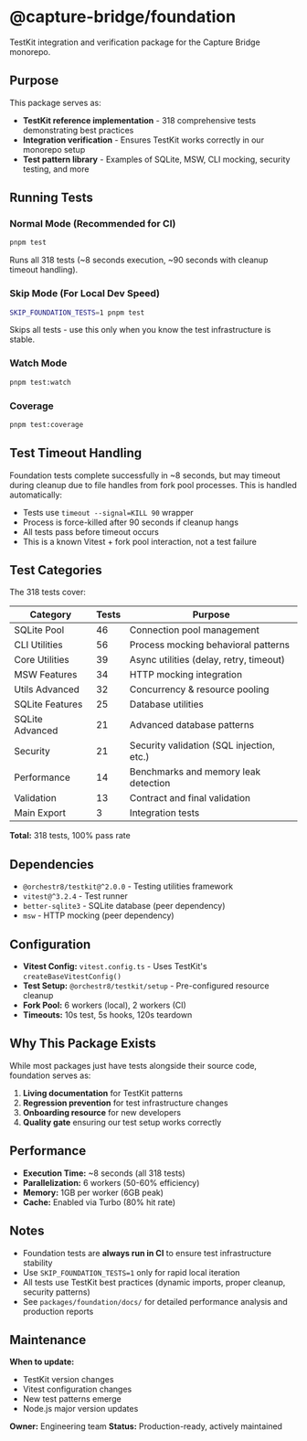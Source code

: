 # @capture-bridge/foundation

TestKit integration and verification package for the Capture Bridge monorepo.

## Purpose

This package serves as:

- **TestKit reference implementation** - 318 comprehensive tests demonstrating
  best practices
- **Integration verification** - Ensures TestKit works correctly in our monorepo
  setup
- **Test pattern library** - Examples of SQLite, MSW, CLI mocking, security
  testing, and more

## Running Tests

### Normal Mode (Recommended for CI)

```bash
pnpm test
```

Runs all 318 tests (~8 seconds execution, ~90 seconds with cleanup timeout
handling).

### Skip Mode (For Local Dev Speed)

```bash
SKIP_FOUNDATION_TESTS=1 pnpm test
```

Skips all tests - use this only when you know the test infrastructure is stable.

### Watch Mode

```bash
pnpm test:watch
```

### Coverage

```bash
pnpm test:coverage
```

## Test Timeout Handling

Foundation tests complete successfully in ~8 seconds, but may timeout during
cleanup due to file handles from fork pool processes. This is handled
automatically:

- Tests use `timeout --signal=KILL 90` wrapper
- Process is force-killed after 90 seconds if cleanup hangs
- All tests pass before timeout occurs
- This is a known Vitest + fork pool interaction, not a test failure

## Test Categories

The 318 tests cover:

| Category        | Tests | Purpose                                   |
| --------------- | ----- | ----------------------------------------- |
| SQLite Pool     | 46    | Connection pool management                |
| CLI Utilities   | 56    | Process mocking behavioral patterns       |
| Core Utilities  | 39    | Async utilities (delay, retry, timeout)   |
| MSW Features    | 34    | HTTP mocking integration                  |
| Utils Advanced  | 32    | Concurrency & resource pooling            |
| SQLite Features | 25    | Database utilities                        |
| SQLite Advanced | 21    | Advanced database patterns                |
| Security        | 21    | Security validation (SQL injection, etc.) |
| Performance     | 14    | Benchmarks and memory leak detection      |
| Validation      | 13    | Contract and final validation             |
| Main Export     | 3     | Integration tests                         |

**Total:** 318 tests, 100% pass rate

## Dependencies

- `@orchestr8/testkit@^2.0.0` - Testing utilities framework
- `vitest@^3.2.4` - Test runner
- `better-sqlite3` - SQLite database (peer dependency)
- `msw` - HTTP mocking (peer dependency)

## Configuration

- **Vitest Config:** `vitest.config.ts` - Uses TestKit's
  `createBaseVitestConfig()`
- **Test Setup:** `@orchestr8/testkit/setup` - Pre-configured resource cleanup
- **Fork Pool:** 6 workers (local), 2 workers (CI)
- **Timeouts:** 10s test, 5s hooks, 120s teardown

## Why This Package Exists

While most packages just have tests alongside their source code, foundation
serves as:

1. **Living documentation** for TestKit patterns
2. **Regression prevention** for test infrastructure changes
3. **Onboarding resource** for new developers
4. **Quality gate** ensuring our test setup works correctly

## Performance

- **Execution Time:** ~8 seconds (all 318 tests)
- **Parallelization:** 6 workers (50-60% efficiency)
- **Memory:** 1GB per worker (6GB peak)
- **Cache:** Enabled via Turbo (80% hit rate)

## Notes

- Foundation tests are **always run in CI** to ensure test infrastructure
  stability
- Use `SKIP_FOUNDATION_TESTS=1` only for rapid local iteration
- All tests use TestKit best practices (dynamic imports, proper cleanup,
  security patterns)
- See `packages/foundation/docs/` for detailed performance analysis and
  production reports

## Maintenance

**When to update:**

- TestKit version changes
- Vitest configuration changes
- New test patterns emerge
- Node.js major version updates

**Owner:** Engineering team **Status:** Production-ready, actively maintained

